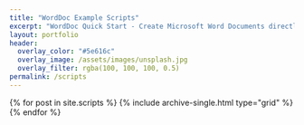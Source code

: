 ```yaml
---
title: "WordDoc Example Scripts"
excerpt: "WordDoc Quick Start - Create Microsoft Word Documents directly from PowerShell"
layout: portfolio
header:
  overlay_color: "#5e616c"
  overlay_image: /assets/images/unsplash.jpg
  overlay_filter: rgba(100, 100, 100, 0.5)
permalink: /scripts
---
```

<div class="grid__wrapper">
  {% for post in site.scripts %}
    {% include archive-single.html type="grid" %}
  {% endfor %}
</div>
